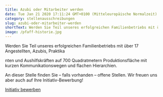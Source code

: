 ```yaml
---
title: Azubi oder Mitarbeiter werden
date: Tue Jan 21 2020 17:11:24 GMT+0100 (Mitteleuropäische Normalzeit)
category: stellenausschreibungen
slug: azubi-oder-mitarbeiter-werden
shortText: Werden Sie Teil unseres erfolgreichen Familienbetriebs mit über 17 Angestellten, Azubis, Praktikanten und Aushilfskräften auf 700 Quadratmetern Produktionsfläche mit kurzen Kommunikationswegen und flachen Hierarchien. An …
image: /pfaff-historie.jpg
---
```


<p>Werden Sie Teil unseres erfolgreichen Familienbetriebs mit über 17 Angestellten, Azubis, Praktika

<!--more-->

nten und Aushilfskräften auf 700 Quadratmetern Produktionsfläche mit kurzen Kommunikationswegen und flachen Hierarchien.</p>



An dieser Stelle finden Sie – falls vorhanden – offene Stellen. Wir freuen uns aber auch auf Ihre Initiativ-Bewerbung!</p>



<p><a href="mailto:info@pfaffgmbh.com">Initiativ bewerben</a></p>

